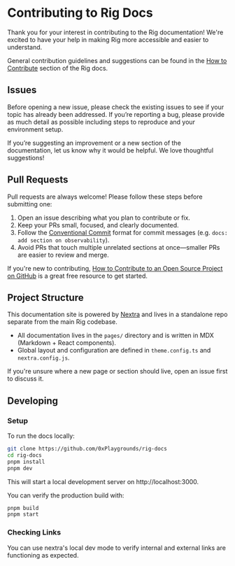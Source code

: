 # Contributing to Rig Docs

Thank you for your interest in contributing to the Rig documentation! We're excited to have your help in making Rig more accessible and easier to understand.

General contribution guidelines and suggestions can be found in the [How to Contribute](https://docs.rig.rs/docs/how_to_contribute) section of the Rig docs.

## Issues

Before opening a new issue, please check the existing issues to see if your topic has already been addressed. If you’re reporting a bug, please provide as much detail as possible including steps to reproduce and your environment setup.

If you’re suggesting an improvement or a new section of the documentation, let us know why it would be helpful. We love thoughtful suggestions!

## Pull Requests

Pull requests are always welcome! Please follow these steps before submitting one:

1. Open an issue describing what you plan to contribute or fix.
2. Keep your PRs small, focused, and clearly documented.
3. Follow the [Conventional Commit](https://www.conventionalcommits.org/en/v1.0.0/) format for commit messages (e.g. `docs: add section on observability`).
4. Avoid PRs that touch multiple unrelated sections at once—smaller PRs are easier to review and merge.

If you're new to contributing, [How to Contribute to an Open Source Project on GitHub](https://kcd.im/pull-request) is a great free resource to get started.

## Project Structure
This documentation site is powered by [Nextra](https://nextra.site/) and lives in a standalone repo separate from the main Rig codebase.

- All documentation lives in the `pages/` directory and is written in MDX (Markdown + React components).
- Global layout and configuration are defined in `theme.config.ts` and `nextra.config.js`.

If you're unsure where a new page or section should live, open an issue first to discuss it.

## Developing

### Setup
To run the docs locally:
```bash
git clone https://github.com/0xPlaygrounds/rig-docs
cd rig-docs
pnpm install
pnpm dev
```

This will start a local development server on http://localhost:3000.

You can verify the production build with:
```bash
pnpm build
pnpm start
```

### Checking Links
You can use nextra's local dev mode to verify internal and external links are functioning as expected.
